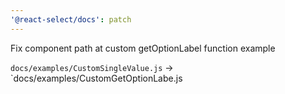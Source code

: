 ```yaml
---
'@react-select/docs': patch
---
```


Fix component path at custom getOptionLabel function example

`docs/examples/CustomSingleValue.js` → `docs/examples/CustomGetOptionLabe.js
